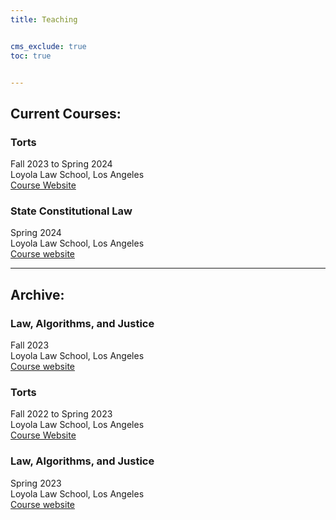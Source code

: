 ```yaml
---
title: Teaching


cms_exclude: true
toc: true


---
```


## Current Courses:

### Torts  <br>
Fall 2023 to Spring 2024 <br>
Loyola Law School, Los Angeles <br>
[Course Website](/torts2023)

### State Constitutional Law  <br>
Spring 2024 <br>
Loyola Law School, Los Angeles <br>
[Course website](../stateconlaw2024)

---

## Archive:

### Law, Algorithms, and Justice  <br>
Fall 2023 <br>
Loyola Law School, Los Angeles <br>
[Course website](../laj2023)

### Torts  <br>
Fall 2022 to Spring 2023 <br>
Loyola Law School, Los Angeles <br>
[Course Website](/torts)

### Law, Algorithms, and Justice  <br>
Spring 2023 <br>
Loyola Law School, Los Angeles <br>
[Course website](../laj-sp22)